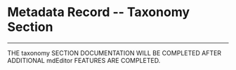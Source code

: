 # Metadata Record -- Taxonomy Section
---

THE taxonomy SECTION DOCUMENTATION WILL BE COMPLETED AFTER ADDITIONAL mdEditor FEATURES ARE COMPLETED.
